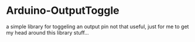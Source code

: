 # Arduino-OutputToggle
a simple library for toggeling an output pin
not that useful, just for me to get my head around this library stuff...